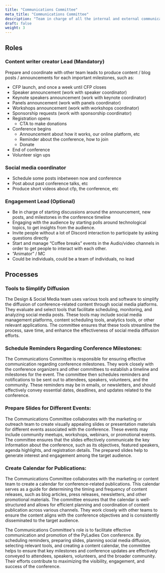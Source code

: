 ```yaml
---
title: "Communications Committee"
meta_title: "Communications Committee"
description: "Team in charge of all the internal and external communications"
draft: false
weight: 3
---
```


## Roles

### Content writer creator Lead (Mandatory)

Prepare and coordinate with other team leads to produce content / blog posts / announcements for each important milestones, such as:
* CFP launch, and once a week until CFP closes
* Speaker announcement (work with speaker coordinator)
* Keynote speakers announcement (work with keynote coordinator)
* Panels announcement (work with panels coordinator)
* Workshops announcement (work with workshops coordinator)
* Sponsorship requests (work with sponsorship coordinator)
* Registration opens
    * CTA to make donations
* Conference begins
    * Announcement about how it works, our online platform, etc
    * Reminder about the conference, how to join
    * Donate
* End of conference
* Volunteer sign ups

### Social media coordinator

* Schedule some posts inbetween now and conference
* Post about past conference talks, etc
* Produce short videos about cfp, the conference, etc

### Engagement Lead  (Optional)

* Be in charge of starting discussions around the announcement, new posts, and milestones in the conference timeline
* Engaging with the audience by starting polls around technological topics, to get insights from the audience.
* Invite people without a lot of Discord interaction to participate by asking questions directly
* Start and manage “Coffee breaks” events in the Audio/video channels in order to get people to interact with each other.
* “Animator” /  MC
* Could be individuals, could be a team of individuals, no lead

## Processes

### Tools to Simplify Diffusion

The Design & Social Media team uses various tools and software to simplify the
diffusion of conference-related content through social media platforms. They
evaluate and select tools that facilitate scheduling, monitoring, and analyzing
social media posts. These tools may include social media management platforms,
content scheduling tools, analytics tools, or other relevant applications. The
committee ensures that these tools streamline the process, save time, and
enhance the effectiveness of social media diffusion efforts.

### Schedule Reminders Regarding Conference Milestones:

The Communications Committee is responsible for ensuring effective
communication regarding conference milestones. They work closely with the
conference organizers and other committees to establish a timeline and
milestones for the event. The committee then schedules reminders and
notifications to be sent out to attendees, speakers, volunteers, and the
community. These reminders may be in emails, or newsletters, and should
effectively convey essential dates, deadlines, and updates related to the
conference.

### Prepare Slides for Different Events:

The Communications Committee collaborates with the marketing or outreach team
to create visually appealing slides or presentation materials for different
events associated with the conference. These events may include community
meetups, workshops, webinars, or promotional events. The committee ensures that
the slides effectively communicate the key information about the conference,
such as its objectives, featured speakers, agenda highlights, and registration
details. The prepared slides help to generate interest and engagement among the
target audience.

### Create Calendar for Publications:

The Communications Committee collaborates with the marketing or content team to
create a calendar for conference-related publications. This calendar serves as
a guide for determining the timing and frequency of content releases, such as
blog articles, press releases, newsletters, and other promotional materials.
The committee ensures that the calendar is well-structured and allows for
efficient planning and coordination of content publication across various
channels. They work closely with other teams to ensure the content aligns with
the conference objectives and is consistently disseminated to the target
audience.

The Communications Committee's role is to facilitate effective communication
and promotion of the PyLadies Con conference. By scheduling reminders,
preparing slides, planning social media diffusion, selecting relevant tools,
and creating a content calendar, the committee helps to ensure that key
milestones and conference updates are effectively conveyed to attendees,
speakers, volunteers, and the broader community. Their efforts contribute to
maximizing the visibility, engagement, and success of the conference.
